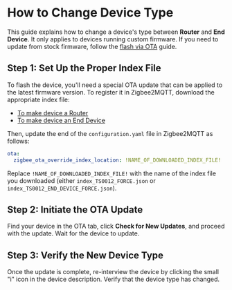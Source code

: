 # How to Change Device Type

This guide explains how to change a device's type between **Router** and **End Device**. It only applies to devices running custom firmware. If you need to update from stock firmware, follow the [flash via OTA](./ota_flash.md) guide.

## Step 1: Set Up the Proper Index File

To flash the device, you'll need a special OTA update that can be applied to the latest firmware version. To register it in Zigbee2MQTT, download the appropriate index file:

  - [To make device a Router](https://github.com/romasku/tuya-zigbee-switch/raw/refs/heads/main/zigbee2mqtt/ota/index_TS0012-FORCE.json)  
  - [To make device an End Device](https://github.com/romasku/tuya-zigbee-switch/raw/refs/heads/main/zigbee2mqtt/ota/index_TS0012_END_DEVICE-FORCE.json)  

Then, update the end of the `configuration.yaml` file in Zigbee2MQTT as follows:

```yaml
ota:
  zigbee_ota_override_index_location: !NAME_OF_DOWNLOADED_INDEX_FILE!
```

Replace `!NAME_OF_DOWNLOADED_INDEX_FILE!` with the name of the index file you downloaded (either `index_TS0012_FORCE.json` or `index_TS0012_END_DEVICE_FORCE.json`).

## Step 2: Initiate the OTA Update

Find your device in the OTA tab, click **Check for New Updates**, and proceed with the update. Wait for the device to update.

## Step 3: Verify the New Device Type

Once the update is complete, re-interview the device by clicking the small "i" icon in the device description. Verify that the device type has changed.
